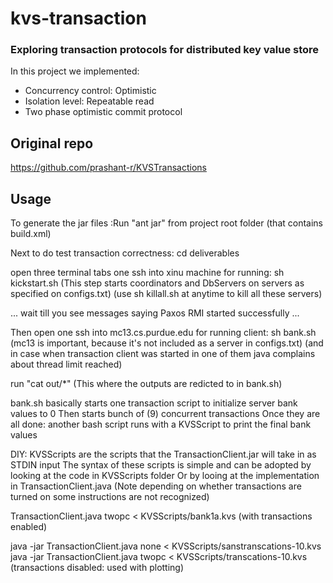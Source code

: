 # kvs-transaction
### Exploring transaction protocols for distributed key value store

In this project we implemented:
- Concurrency control: Optimistic
- Isolation level: Repeatable read
- Two phase optimistic commit protocol

## Original repo
https://github.com/prashant-r/KVSTransactions

## Usage
To generate the jar files
:Run "ant jar" from project root folder (that contains build.xml)

Next to do test transaction correctness:
cd deliverables

open three terminal tabs
one ssh into xinu machine for running: sh kickstart.sh
(This step starts coordinators and DbServers on servers as specified on configs.txt)
(use sh killall.sh at anytime to kill all these servers)

... wait till you see messages saying Paxos RMI started successfully ...

Then open
one ssh into mc13.cs.purdue.edu for running client: sh bank.sh
(mc13 is important, because it's not included as a server in configs.txt)
(and in case when transaction client was started in one of them java complains about thread limit reached)

run "cat out/*"
(This where the outputs are redicted to in bank.sh)

bank.sh basically starts one transaction script to initialize server bank values to 0
Then starts bunch of (9) concurrent transactions
Once they are all done: another bash script runs with a KVSScript to print the final bank values


DIY:
KVSScripts are the scripts that the TransactionClient.jar will take in as STDIN input
The syntax of these scripts is simple and can be adopted by looking at the code in KVSScripts folder
Or by looing at the implementation in TransactionClient.java
(Note depending on whether transactions are turned on some instructions are not recognized)

TransactionClient.java twopc < KVSScripts/bank1a.kvs
(with transactions enabled)

java -jar TransactionClient.java none < KVSScripts/sanstranscations-10.kvs
java -jar TransactionClient.java twopc < KVSScripts/transcations-10.kvs
(transactions disabled: used with plotting)
